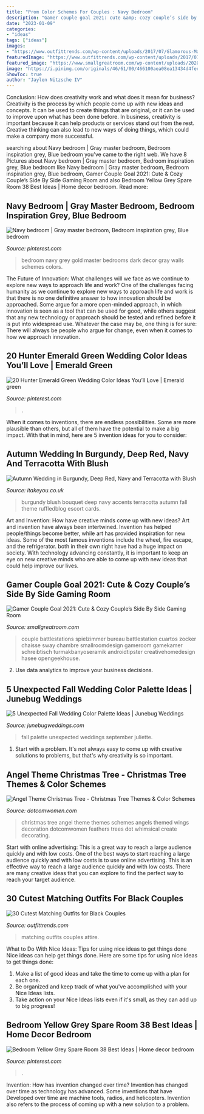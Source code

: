 ```yaml
---
title: "Prom Color Schemes For Couples : Navy Bedroom"
description: "Gamer couple goal 2021: cute &amp; cozy couple’s side by side gaming room"
date: "2023-01-09"
categories:
- "ideas"
tags: ["ideas"]
images:
- "https://www.outfittrends.com/wp-content/uploads/2017/07/Glamorous-Matching-Attire.jpg"
featuredImage: "https://www.outfittrends.com/wp-content/uploads/2017/07/Glamorous-Matching-Attire.jpg"
featured_image: "https://www.smallgreatroom.com/wp-content/uploads/2020/08/his-and-hers-gaming-room-design-2-600x450.jpg"
image: "https://i.pinimg.com/originals/46/61/00/466100aea08ea13434d4fee88bd272ca.jpg"
ShowToc: true
author: "Jaylen Nitzsche IV"
---
```



Conclusion: How does creativity work and what does it mean for business?
Creativity is the process by which people come up with new ideas and concepts. It can be used to create things that are original, or it can be used to improve upon what has been done before. In business, creativity is important because it can help products or services stand out from the rest. Creative thinking can also lead to new ways of doing things, which could make a company more successful.

	

		
searching about Navy bedroom | Gray master bedroom, Bedroom inspiration grey, Blue bedroom you've came to the right web. We have 8 Pictures about Navy bedroom | Gray master bedroom, Bedroom inspiration grey, Blue bedroom like Navy bedroom | Gray master bedroom, Bedroom inspiration grey, Blue bedroom, Gamer Couple Goal 2021: Cute &amp; Cozy Couple’s Side By Side Gaming Room and also Bedroom Yellow Grey Spare Room 38 Best Ideas | Home decor bedroom. Read more:
		
    
## Navy Bedroom | Gray Master Bedroom, Bedroom Inspiration Grey, Blue Bedroom

<img loading=lazy src="https://i.pinimg.com/originals/46/61/00/466100aea08ea13434d4fee88bd272ca.jpg" onerror="this.onerror=null;this.src='https://tse1.mm.bing.net/th?id=OIP.tOxTDazMnPPyH5J9-Vr7CwHaJQ&amp;pid=15.1';" alt="Navy bedroom | Gray master bedroom, Bedroom inspiration grey, Blue bedroom">

_Source: pinterest.com_

>bedroom navy grey gold master bedrooms dark decor gray walls schemes colors. 

	

The Future of Innovation: What challenges will we face as we continue to explore new ways to approach life and work?
One of the challenges facing humanity as we continue to explore new ways to approach life and work is that there is no one definitive answer to how innovation should be approached. Some argue for a more open-minded approach, in which innovation is seen as a tool that can be used for good, while others suggest that any new technology or approach should be tested and refined before it is put into widespread use. Whatever the case may be, one thing is for sure: There will always be people who argue for change, even when it comes to how we approach innovation.

    
## 20 Hunter Emerald Green Wedding Color Ideas You’ll Love | Emerald Green

<img loading=lazy src="https://i.pinimg.com/736x/8a/b6/9e/8ab69e221f130a1c8d6d1400a691f867.jpg" onerror="this.onerror=null;this.src='https://tse4.mm.bing.net/th?id=OIP.dCIo9lvWnFPieZr1dxmp5wHaLH&amp;pid=15.1';" alt="20 Hunter Emerald Green Wedding Color Ideas You’ll Love | Emerald green">

_Source: pinterest.com_

>. 

	

When it comes to inventions, there are endless possibilities. Some are more plausible than others, but all of them have the potential to make a big impact. With that in mind, here are 5 invention ideas for you to consider: 

    
## Autumn Wedding In Burgundy, Deep Red, Navy And Terracotta With Blush

<img loading=lazy src="https://www.itakeyou.co.uk/wp-content/uploads/2020/01/wedding-bouquet-1.jpg" onerror="this.onerror=null;this.src='https://tse4.mm.bing.net/th?id=OIP.kGjETlMq2_BV4uztBY1zNgHaMi&amp;pid=15.1';" alt="Autumn Wedding in Burgundy, Deep Red, Navy and Terracotta with Blush">

_Source: itakeyou.co.uk_

>burgundy blush bouquet deep navy accents terracotta autumn fall theme ruffledblog escort cards. 

	

Art and Invention: How have creative minds come up with new ideas?
Art and invention have always been intertwined. Invention has helped people/things become better, while art has provided inspiration for new ideas. Some of the most famous inventions include the wheel, fire escape, and the refrigerator. both in their own right have had a huge impact on society. With technology advancing constantly, it is important to keep an eye on new creative minds who are able to come up with new ideas that could help improve our lives.

    
## Gamer Couple Goal 2021: Cute &amp; Cozy Couple’s Side By Side Gaming Room

<img loading=lazy src="https://www.smallgreatroom.com/wp-content/uploads/2020/08/his-and-hers-gaming-room-design-2-600x450.jpg" onerror="this.onerror=null;this.src='https://tse3.mm.bing.net/th?id=OIP.HI6z_HcrfpeosqVDS6fiXwHaFj&amp;pid=15.1';" alt="Gamer Couple Goal 2021: Cute &amp; Cozy Couple’s Side By Side Gaming Room">

_Source: smallgreatroom.com_

>couple battlestations spielzimmer bureau battlestation cuartos zocker chaisse sway chambre smallroomdesign gameroom gamekamer schreibtisch turmakbanyoseramik androidtipster creativehomedesign hasee opengeekhouse. 

	

2. Use data analytics to improve your business decisions.

    
## 5 Unexpected Fall Wedding Color Palette Ideas | Junebug Weddings

<img loading=lazy src="https://junebugweddings.com/wedding-blog/wp-content/uploads/2018/09/fall-color-palette-ideas-feature-image.jpg" onerror="this.onerror=null;this.src='https://tse2.mm.bing.net/th?id=OIP.ZEpuX8QTrBJXtRiUZjUNWwHaLH&amp;pid=15.1';" alt="5 Unexpected Fall Wedding Color Palette Ideas | Junebug Weddings">

_Source: junebugweddings.com_

>fall palette unexpected weddings september juliette. 

	

1. Start with a problem. It's not always easy to come up with creative solutions to problems, but that's why creativity is so important.

    
## Angel Theme Christmas Tree - Christmas Tree Themes &amp; Color Schemes

<img loading=lazy src="http://www.dotcomwomen.com/wp-content/uploads/2012/07/angel-theme-tree.jpg" onerror="this.onerror=null;this.src='https://tse3.mm.bing.net/th?id=OIP.WQ7S6QEc8gDqsfOE8yYsEQHaJ2&amp;pid=15.1';" alt="Angel Theme Christmas Tree - Christmas Tree Themes &amp; Color Schemes">

_Source: dotcomwomen.com_

>christmas tree angel theme themes schemes angels themed wings decoration dotcomwomen feathers trees dot whimsical create decorating. 

	

Start with online advertising: This is a great way to reach a large audience quickly and with low costs.
One of the best ways to start reaching a large audience quickly and with low costs is to use online advertising. This is an effective way to reach a large audience quickly and with low costs. There are many creative ideas that you can explore to find the perfect way to reach your target audience.

    
## 30 Cutest Matching Outfits For Black Couples

<img loading=lazy src="https://www.outfittrends.com/wp-content/uploads/2017/07/Glamorous-Matching-Attire.jpg" onerror="this.onerror=null;this.src='https://tse3.mm.bing.net/th?id=OIP.AuZKLWwwHlpc9csNtCaSYgHaH9&amp;pid=15.1';" alt="30 Cutest Matching Outfits for Black Couples">

_Source: outfittrends.com_

>matching outfits couples attire. 

	

What to Do With Nice Ideas: Tips for using nice ideas to get things done
Nice ideas can help get things done. Here are some tips for using nice ideas to get things done: 
1. Make a list of good ideas and take the time to come up with a plan for each one.
2. Be organized and keep track of what you've accomplished with your Nice Ideas lists.
3. Take action on your Nice Ideas lists even if it's small, as they can add up to big progress!

    
## Bedroom Yellow Grey Spare Room 38 Best Ideas | Home Decor Bedroom

<img loading=lazy src="https://i.pinimg.com/736x/e2/9d/29/e29d29dc7074ba883c4c89b1254b1730.jpg" onerror="this.onerror=null;this.src='https://tse2.mm.bing.net/th?id=OIP.aGRpkTHU6bFduCqM13wjxAAAAA&amp;pid=15.1';" alt="Bedroom Yellow Grey Spare Room 38 Best Ideas | Home decor bedroom">

_Source: pinterest.com_

>. 

	

Invention: How has invention changed over time?
Invention has changed over time as technology has advanced. Some inventions that have Developed over time are machine tools, radios, and helicopters. Invention also refers to the process of coming up with a new solution to a problem.

